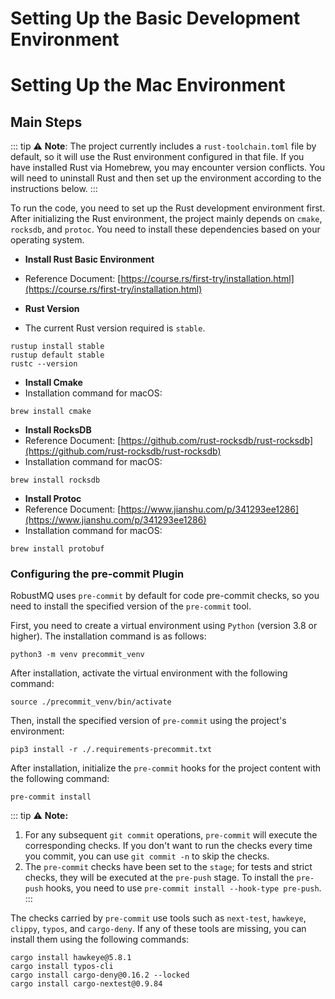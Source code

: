 # Setting Up the Basic Development Environment

# Setting Up the Mac Environment

## Main Steps

::: tip
⚠️ **Note**: The project currently includes a `rust-toolchain.toml` file by default, so it will use the Rust environment configured in that file. If you have installed Rust via Homebrew, you may encounter version conflicts. You will need to uninstall Rust and then set up the environment according to the instructions below.
:::

To run the code, you need to set up the Rust development environment first. After initializing the Rust environment, the project mainly depends on `cmake`, `rocksdb`, and `protoc`. You need to install these dependencies based on your operating system.

- **Install Rust Basic Environment**
 - Reference Document: [https://course.rs/first-try/installation.html](https://course.rs/first-try/installation.html)

- **Rust Version**
 - The current Rust version required is `stable`.
  ```shell
  rustup install stable
  rustup default stable
  rustc --version
  ```

- **Install Cmake**
 - Installation command for macOS:
  ```shell
  brew install cmake
  ```

- **Install RocksDB**
 - Reference Document: [https://github.com/rust-rocksdb/rust-rocksdb](https://github.com/rust-rocksdb/rust-rocksdb)
 - Installation command for macOS:
  ```shell
  brew install rocksdb
  ```

- **Install Protoc**
 - Reference Document: [https://www.jianshu.com/p/341293ee1286](https://www.jianshu.com/p/341293ee1286)
 - Installation command for macOS:
  ```shell
  brew install protobuf
  ```

### Configuring the pre-commit Plugin

RobustMQ uses `pre-commit` by default for code pre-commit checks, so you need to install the specified version of the `pre-commit` tool.

First, you need to create a virtual environment using `Python` (version 3.8 or higher). The installation command is as follows:
```shell
python3 -m venv precommit_venv
```

After installation, activate the virtual environment with the following command:
```shell
source ./precommit_venv/bin/activate
```

Then, install the specified version of `pre-commit` using the project's environment:
```shell
pip3 install -r ./.requirements-precommit.txt
```

After installation, initialize the `pre-commit` hooks for the project content with the following command:
```shell
pre-commit install
```
::: tip
⚠️ **Note:**
1. For any subsequent `git commit` operations, `pre-commit` will execute the corresponding checks. If you don't want to run the checks every time you commit, you can use `git commit -n` to skip the checks.
2. The `pre-commit` checks have been set to the `stage`; for tests and strict checks, they will be executed at the `pre-push` stage. To install the `pre-push` hooks, you need to use `pre-commit install --hook-type pre-push`.
:::

The checks carried by `pre-commit` use tools such as `next-test`, `hawkeye`, `clippy`, `typos`, and `cargo-deny`. If any of these tools are missing, you can install them using the following commands:
```shell
cargo install hawkeye@5.8.1
cargo install typos-cli
cargo install cargo-deny@0.16.2 --locked
cargo install cargo-nextest@0.9.84
```
